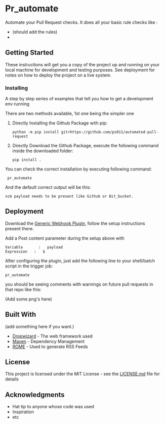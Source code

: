 # Pr_automate

Automate your Pull Request checks.
It does all your basic rule checks like :

- (should add the rules)
- 

## Getting Started

These instructions will get you a copy of the project up and running on your local machine for development and testing purposes. See deployment for notes on how to deploy the project on a live system.

### Installing

A step by step series of examples that tell you how to get a development env running

There are two methods available, 1st one being the simpler one

1. Directly Installing the Github Package with pip:

    ```shell
    python -m pip install git+https://github.com/ps011/automated-pull-request
    ```
2. Directly Download the Github Package, execute the following command inside the downloaded folder:

    ```shell
    pip install .
    ```

You can check the correct installation by executing following command:

	 pr_automate

And the default correct output will be this:

```
scm payload needs to be present like Github or Bit_bucket.
```

## Deployment

Download the [Generic Webhook Plugin](https://plugins.jenkins.io/generic-webhook-trigger/), follow the setup instructions present there.

Add a Post content parameter during the setup above with

```
Variable       :   payload
Expression   :   $
```

After configuring the plugin, just add the following line to your shell/batch script in the trigger job:

```
pr_automate
```

you should be seeing comments with warnings on future pull requests in that repo like this:

(Add some png's  here)

## Built With

(add something here if you want.) 

* [Dropwizard](http://www.dropwizard.io/1.0.2/docs/) - The web framework used
* [Maven](https://maven.apache.org/) - Dependency Management
* [ROME](https://rometools.github.io/rome/) - Used to generate RSS Feeds


## License

This project is licensed under the MIT License - see the [LICENSE.md](LICENSE.md) file for details


## Acknowledgments

* Hat tip to anyone whose code was used
* Inspiration
* etc
